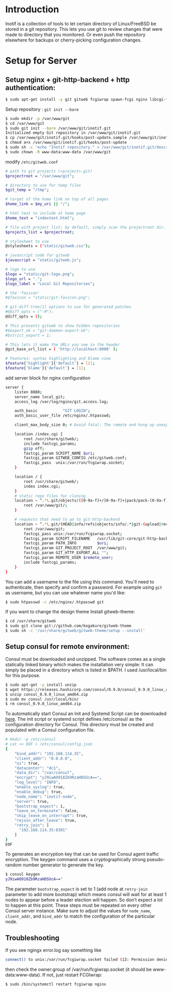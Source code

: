 # Introduction
Inotif is a collection of tools to let certain directory of Linux/FreeBSD be stored in a git repository.
This lets you use git to review changes that were made to directory that you monitored. Or even push the repository elsewhere for backups or cherry-picking configuration changes.

# Setup for Server
## Setup nginx + git-http-backend + http authentication:
```bash
$ sudo apt-get install -y git gitweb fcgiwrap spawn-fcgi nginx libcgi-fast-perl highlight apache2-utils
```
Setup repository : `git init --bare`
```bash
$ sudo mkdir -p /var/www/git
$ cd /var/www/git
$ sudo git init --bare /var/www/git/inotif.git
Initialized empty Git repository in /var/www/git/inotif.git
$ cp /var/www/git/inotif.git/hooks/post-update.sample /var/www/git/inotif.git/hooks/post-update
$ chmod a+x /var/www/git/inotif.git/hooks/post-update
$ sudo sh -c 'echo "Inotif repository." > /var/www/git/inotif.git/description'
$ sudo chown -R www-data:www-data /var/www/git
```
modify `/etc/gitweb.conf`
```bash
# path to git projects (<project>.git)
$projectroot = "/var/www/git";

# directory to use for temp files
$git_temp = "/tmp";

# target of the home link on top of all pages
$home_link = $my_uri || "/";

# html text to include at home page
$home_text = "indextext.html";

# file with project list; by default, simply scan the projectroot dir.
$projects_list = $projectroot;

# stylesheet to use
@stylesheets = ("static/gitweb.css");

# javascript code for gitweb
$javascript = "static/gitweb.js";

# logo to use
$logo = "static/git-logo.png";
$logo_url = ".";
$logo_label = "Local Git Repositories";

# the 'favicon'
#$favicon = "static/git-favicon.png";

# git-diff-tree(1) options to use for generated patches
#@diff_opts = ("-M");
@diff_opts = ();

# This prevents gitweb to show hidden repositories
#$export_ok = "git-daemon-export-ok";
#$strict_export = 1;

# This lets it make the URLs you see in the header
@git_base_url_list = ( 'http://localhost:8080' );

# Features: syntax highlighting and blame view
$feature{'highlight'}{'default'} = [1];
$feature{'blame'}{'default'} = [1];
```
add server block for nginx configuration
```bash
server {
    listen 8080;
    server_name local_git;
    access_log /var/log/nginx/git.access.log;

    auth_basic           "GIT LOGIN";
    auth_basic_user_file /etc/nginx/.htpasswd;

    client_max_body_size 0; # Avoid fatal: The remote end hung up unexpectedly

    location /index.cgi {
        root /usr/share/gitweb/;
        include fastcgi_params;
        gzip off;
        fastcgi_param SCRIPT_NAME $uri;
        fastcgi_param GITWEB_CONFIG /etc/gitweb.conf;
        fastcgi_pass  unix:/var/run/fcgiwrap.socket;
    }

    location / {
        root /usr/share/gitweb/;
        index index.cgi;
    }
    # static repo files for cloning           
    location ~ ^.*\.git/objects/([0-9a-f]+/[0-9a-f]+|pack/pack-[0-9a-f]+.(pack|idx))$ {
        root /var/www/git/;
    }

    # requests that need to go to git-http-backend
    location ~ ^.*\.git/(HEAD|info/refs|objects/info/.*|git-(upload|receive)-pack)$ {
        root /var/www/git;
        fastcgi_pass unix:/var/run/fcgiwrap.socket;
        fastcgi_param SCRIPT_FILENAME   /usr/lib/git-core/git-http-backend;
        fastcgi_param PATH_INFO         $uri;
        fastcgi_param GIT_PROJECT_ROOT  /var/www/git;
        fastcgi_param GIT_HTTP_EXPORT_ALL "";
        fastcgi_param REMOTE_USER $remote_user;
        include fastcgi_params;
    }
}
```
You can add a username to the file using this command. You'll need to authenticate, then specify and confirm a password. For example using `git` as username, but you can use whatever name you'd like:
```bash
$ sudo htpasswd -c /etc/nginx/.htpasswd git
```
If you want to change the design theme
Install gitweb-theme:
```bash
$ cd /usr/share/gitweb
$ sudo git clone git://github.com/kogakure/gitweb-theme
$ sudo sh -c '/usr/share/gitweb/gitweb-theme/setup --install'
```
## Setup consul for remote environment:
Consul must be downloaded and unzipped. The software comes as a single statically linked binary which makes the installation very simple: It can simply be placed in a directory which is listed in $PATH. I used /usr/local/bin for this purpose.
```bash
$ sudo apt-get -y install unzip
$ wget https://releases.hashicorp.com/consul/0.9.0/consul_0.9.0_linux_amd64.zip
$ unzip consul_0.9.0_linux_amd64.zip
$ sudo mv consul /usr/local/bin/
$ rm consul_0.9.0_linux_amd64.zip
```
To automatically start Consul an Init and Systemd Script can be downloaded [here](https://gist.github.com/umardx/675ab11330bf10b9a308b02fc411eb35). The init script or systemd script defines /etc/consul/ as the configuration directory for Consul. This directory must be created and populated with a Consul configuration file.
```bash
# mkdir -p /etc/consul
# cat << EOF > /etc/consul/config.json
{
    "bind_addr": "192.168.114.35",
    "client_addr": "0.0.0.0",
    "ui": true,
    "datacenter": "dc1",
    "data_dir": "/var/consul",
    "encrypt": "yJ9iwAO918Zb9RzaHDSUcA==",
    "log_level": "INFO",
    "enable_syslog": true,
    "enable_debug": true,
    "node_name": "inotif-node",
    "server": true,
    "bootstrap_expect": 1,
    "leave_on_terminate": false,
    "skip_leave_on_interrupt": true,
    "rejoin_after_leave": true,
    "retry_join": [
      "192.168.114.35:8301"
    ]
}
EOF
```
To generates an encryption key that can be used for Consul agent traffic encryption. The keygen command uses a cryptographically strong pseudo-random number generator to generate the key.
```bash
$ consul keygen
yJ9iwAO918Zb9RzaHDSUcA=="
```
The parameter `bootstrap_expect` is set to 1 (add node at `retry-join` parameter to add more bootstrap) which means consul will wait for at least 1 nodes to appear before a leader election will happen. So don’t expect a lot to happen at this point. These steps must be repeated on every other Consul server instance. Make sure to adjust the values for `node_name`, `client_addr`, and `bind_addr` to match the configuration of the particular node.
## Troubleshooting
If you see ngingx error.log say something like
```bash
connect() to unix:/var/run/fcgiwrap.socket failed (13: Permission denied) while connecting
```
then check the owner:group of /var/run/fcgiwrap.socket (it should be www-data:www-data). If not, just restart FCGIwrap:
```bash
$ sudo /bin/systemctl restart fcgiwrap nginx
```